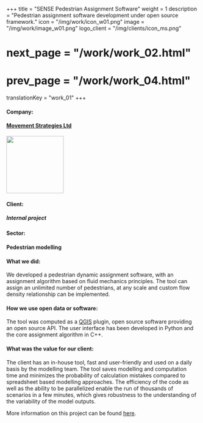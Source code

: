 +++
title = "SENSE Pedestrian Assignment Software"
weight = 1
description = "Pedestrian assignment software development under open source framework."
icon = "/img/work/icon_w01.png"
image = "/img/work/image_w01.png"
logo_client = "/img/clients/icon_ms.png"
# next_page = "/work/work_02.html"
# prev_page = "/work/work_04.html"
translationKey = "work_01"
+++

<!-- Company -->
<div class="row">
	<div class="col-sm-3"><h4>Company:</h4></div>
	<div class="col-sm-3"> <h4><a href = "https://movementstrategies.com" target="_blank">Movement Strategies Ltd</a> </h4> </div>
	<div class="col-sm-3"><a href = "https://movementstrategies.com" target="_blank"/> <img src="/img/clients/icon_ms.svg" width="150px"/></a></div>
</div>	

<!-- Client -->
<div class="row">
	<div class="col-sm-3"><h4>Client:</h4></div>
	<div class="col-sm-3"> <h5><i>Internal project </i></h5></div>
	<!-- <div class="col-sm-3"></div> -->
</div>	

<!-- Sector -->
<div class="row">
	<div class="col-sm-3"><h4>Sector:</h4></div>
	<div class="col-sm-3"> <h4>Pedestrian modelling</div>
	<div class="col-sm-3"></div>
</div>	

<h4>What we did:</h4> 
<p>
We developed a pedestrian dynamic assignment software, with an assignment algorithm based on fluid mechanics principles. The tool can assign an unlimited number of pedestrians, at any scale and custom flow density relationship can be implemented.
</p>

<h4>How we use open data or software:</h4>
<p>
The tool was computed as a <a href = "https://qgis.org/en/site/" target="_blank">QGIS</a> plugin, open source software providing an open source API. The user interface has been developed in Python and the core assignment algorithm in C++.
</p>

<h4>What was the value for our client:</h4>
<p>
The client has an in-house tool, fast and user-friendly and used on a daily basis by the modelling team. The tool saves modelling and computation time and minimizes the probability of calculation mistakes compared to spreadsheet based modelling approaches. The efficiency of the code as well as the ability to be parallelized enable the run of thousands of scenarios in a few minutes, which gives robustness to the understanding of the variability of the model outputs.
</p>

<p>
More information on this project can be found <a href = "https://movementstrategies.com/blog-posts/modelling-pedestrian-movement-with-sense-old-science-new-approach" target="_blank"><u>here</u></a>.
</p>


